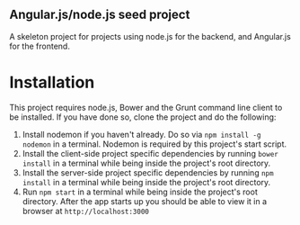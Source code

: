 ## Angular.js/node.js seed project

A skeleton project for projects using node.js for the backend, and Angular.js for the frontend.

# Installation

This project requires node.js, Bower and the Grunt command line client to be installed. If you have done so, clone the project and do the following:

1. Install nodemon if you haven't already. Do so via `npm install -g nodemon` in a terminal. Nodemon is required by this project's start script.
2. Install the client-side project specific dependencies by running `bower install` in a terminal while being inside the project's root directory.
3. Install the server-side project specific dependencies by running `npm install` in a terminal while being inside the project's root directory.
4. Run `npm start` in a terminal while being inside the project's root directory. After the app starts up you should be able to view it in a browser at `http://localhost:3000`

